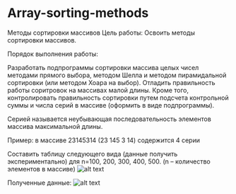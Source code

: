 # Array-sorting-methods
Методы сортировки массивов
Цель работы: Освоить методы сортировки массивов.

Порядок выполнения работы:

Разработать подпрограммы сортировки массива целых чисел методами прямого выбора, методом Шелла и методом пирамидальной сортировки (или методом Хоара на выбор).
Отладить правильность работы соритровок на массивах малой длины. Кроме того,
 контролировать правильность сортировки путем подсчета контрольной суммы и числа серий в массиве (оформить в виде подпрограммы).


Серией называется неубывающая последовательность элементов массива максимальной длины.

Пример: в массиве 23145314  (23  145   3  14) содержится  4 серии

Составить таблицу следующего вида (данные получить экспериментально) для n=100, 200, 300, 400, 500. (n – количество элементов в массиве)
![alt text](https://github.com/ssplant/MinesweeperWPF/blob/master/example.PNG "Пример")

Полученные данные:
![alt text](https://github.com/ssplant/MinesweeperWPF/blob/master/my.PNG "Методы сортировки и их сложность")

